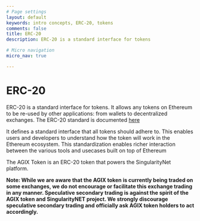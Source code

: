 ```yaml
---
# Page settings
layout: default
keywords: intro concepts, ERC-20, tokens
comments: false
title: ERC-20
description: ERC-20 is a standard interface for tokens

# Micro navigation
micro_nav: true

---
```

# ERC-20
ERC-20 is a standard interface for tokens. It allows any tokens on Ethereum to be re-used by other applications: from wallets to decentralized exchanges. The ERC-20 standard is documented <a href="https://eips.ethereum.org/EIPS/eip-20" target="_blank">here</a>

It defines a standard interface that all tokens should adhere to. This enables users and developers to understand how the token will work in the Ethereum ecosystem. This standardization enables richer interaction between the various tools and usecases built on top of Ethereum

The AGIX Token is an ERC-20 token that powers the SingularityNet platform.

<p><strong>Note: While we are aware that the AGIX token is currently being traded on some exchanges, we do not encourage or facilitate this exchange trading in any manner. Speculative secondary trading is against the spirit of the AGIX token and SingularityNET project. We strongly discourage speculative secondary trading and officially ask AGIX token holders to act accordingly.</strong></p>